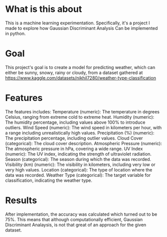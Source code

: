 # What is this about
This is a machine learning experimentation. Specifically, it's a project I made to explore how Gaussian Discriminant Analysis Can be implemented in python. 

# Goal
This project's goal is to create a model for predicting weather, which can either be sunny, snowy, rainy or cloudy, from a dataset gathered at 
https://www.kaggle.com/datasets/nikhil7280/weather-type-classification

# Features
The features includes:
Temperature (numeric): The temperature in degrees Celsius, ranging from extreme cold to extreme heat.
Humidity (numeric): The humidity percentage, including values above 100% to introduce outliers.
Wind Speed (numeric): The wind speed in kilometers per hour, with a range including unrealistically high values.
Precipitation (%) (numeric): The precipitation percentage, including outlier values.
Cloud Cover (categorical): The cloud cover description.
Atmospheric Pressure (numeric): The atmospheric pressure in hPa, covering a wide range.
UV Index (numeric): The UV index, indicating the strength of ultraviolet radiation.
Season (categorical): The season during which the data was recorded.
Visibility (km) (numeric): The visibility in kilometers, including very low or very high values.
Location (categorical): The type of location where the data was recorded.
Weather Type (categorical): The target variable for classification, indicating the weather type.

# Results
After implementation, the accuracy was calculated which turned out to be 75%. This means that although computationally efficient, Gaussian Discriminant Analaysis, 
is not that great of an approach for the given dataset. 
